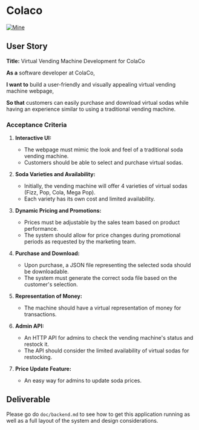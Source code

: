 # Colaco

[![Mine](docs/my_frontend.png)](docs/my_frontend.png)

## User Story

**Title:** Virtual Vending Machine Development for ColaCo

**As a** software developer at ColaCo,

**I want to** build a user-friendly and visually appealing virtual vending machine webpage,

**So that** customers can easily purchase and download virtual sodas while having an experience similar to using a traditional vending machine.

### Acceptance Criteria

1. **Interactive UI:**
   - The webpage must mimic the look and feel of a traditional soda vending machine.
   - Customers should be able to select and purchase virtual sodas.

2. **Soda Varieties and Availability:**
   - Initially, the vending machine will offer 4 varieties of virtual sodas (Fizz, Pop, Cola, Mega Pop).
   - Each variety has its own cost and limited availability.

3. **Dynamic Pricing and Promotions:**
   - Prices must be adjustable by the sales team based on product performance.
   - The system should allow for price changes during promotional periods as requested by the marketing team.

4. **Purchase and Download:**
   - Upon purchase, a JSON file representing the selected soda should be downloadable.
   - The system must generate the correct soda file based on the customer's selection.

5. **Representation of Money:**
   - The machine should have a virtual representation of money for transactions.

6. **Admin API:**
   - An HTTP API for admins to check the vending machine's status and restock it.
   - The API should consider the limited availability of virtual sodas for restocking.

7. **Price Update Feature:**
   - An easy way for admins to update soda prices.
  
## Deliverable
Please go do `doc/backend.md` to see how to get this application running as well as a full layout of the system and design considerations.
